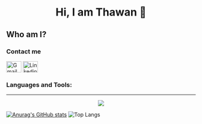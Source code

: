 <div align="center">
  <h1>Hi, I am Thawan 👋</h1>
</div>

<div>
  <h2>Who am I?</h2>
  <p></p>
</div>

<h3>Contact me</h3>
<p align="left">
<a href="https://twnpsilva@gmail.com" target="blank"><img align="center" src="https://img.icons8.com/color/344/gmail-new.png" alt="Gmail icon linking to my email" height="30" width="40" /></a>
<a href="https://www.linkedin.com/in/thawansilva/" target="blank"><img align="center" src="https://raw.githubusercontent.com/rahuldkjain/github-profile-readme-generator/master/src/images/icons/Social/linked-in-alt.svg" alt="Linkedin icon linking to my account" height="30" width="40" /></a>
</p>

<h3 align="left">Languages and Tools:</h3>

---
<p align="center">
  <a href="https://skillicons.dev">
    <img src="https://skillicons.dev/icons?i=javascript,c,py,typescript,html,css,react,java,tailwind,django,sqlite,vim,linux,git,vite,figma" />
  </a>
</p>

[![Anurag's GitHub stats](https://github-readme-stats.vercel.app/api?username=ThawanSilva&theme=algolia&count_private=true)](https://github.com/anuraghazra/github-readme-stats)
![Top Langs](https://github-readme-stats.vercel.app/api/top-langs/?username=thawansilva&layout=compact&langs_count=7&theme=algolia)

